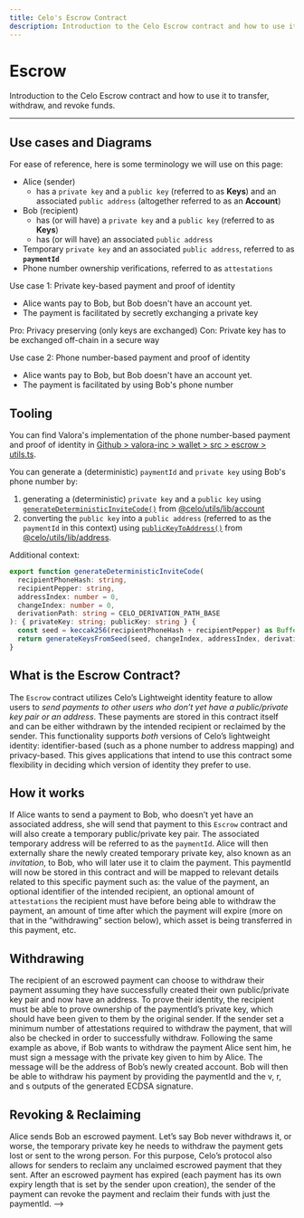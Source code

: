 ```yaml
---
title: Celo's Escrow Contract
description: Introduction to the Celo Escrow contract and how to use it to transfer, withdraw, and revoke funds.
---
```

# Escrow 

Introduction to the Celo Escrow contract and how to use it to transfer, withdraw, and revoke funds.

___

## Use cases and Diagrams

For ease of reference, here is some terminology we will use on this page:

- Alice (sender)
  - has a `private key` and a `public key` (referred to as **Keys**) and an associated `public address` (altogether referred to as an **Account**)
- Bob (recipient)
  - has (or will have) a `private key` and a `public key` (referred to as **Keys**)
  - has (or will have)  an associated `public address`
- Temporary `private key` and an associated `public address`, referred to as **`paymentId`**
- Phone number ownership verifications, referred to as `attestations`

Use case 1: Private key-based payment and proof of identity

- Alice wants pay to Bob, but Bob doesn't have an account yet.
- The payment is facilitated by secretly exchanging a private key

<!-- Diagram 1 -->

Pro: Privacy preserving (only keys are exchanged)
Con: Private key has to be exchanged off-chain in a secure way

Use case 2: Phone number-based payment and proof of identity

- Alice wants pay to Bob, but Bob doesn't have an account yet.
- The payment is facilitated by using Bob's phone number

<!-- Diagram 2 -->



## Tooling

You can find Valora's implementation of the phone number-based payment and proof of identity in [Github > valora-inc > wallet > src > escrow > utils.ts](https://github.com/valora-inc/wallet/blob/2ec5767ac55197c8e97d449c2ea6479c3520859d/src/escrow/utils.ts).

You can generate a (deterministic) `paymentId` and `private key` using Bob's phone number by:

1. generating a (deterministic) `private key` and a `public key` using [`generateDeterministicInviteCode()`](https://github.com/celo-org/celo-monorepo/blob/6b6ce69fde8f4868b54abd8dd267e5313c3ddedd/packages/sdk/utils/src/account.ts#L412) from [@celo/utils/lib/account](https://github.com/celo-org/celo-monorepo/blob/6b6ce69fde8f4868b54abd8dd267e5313c3ddedd/packages/sdk/utils/src/account.ts)
2. converting the `public key` into a `public address` (referred to as the `paymentId` in this context) using [`publicKeyToAddress()`](https://github.com/celo-org/celo-monorepo/blob/6b6ce69fde8f4868b54abd8dd267e5313c3ddedd/packages/sdk/utils/src/address.ts#L38) from [@celo/utils/lib/address](https://github.com/celo-org/celo-monorepo/blob/6b6ce69fde8f4868b54abd8dd267e5313c3ddedd/packages/sdk/utils/src/address.ts).

Additional context:

```ts
export function generateDeterministicInviteCode(
  recipientPhoneHash: string,
  recipientPepper: string,
  addressIndex: number = 0,
  changeIndex: number = 0,
  derivationPath: string = CELO_DERIVATION_PATH_BASE
): { privateKey: string; publicKey: string } {
  const seed = keccak256(recipientPhoneHash + recipientPepper) as Buffer
  return generateKeysFromSeed(seed, changeIndex, addressIndex, derivationPath)
}
```

## What is the Escrow Contract?

The `Escrow` contract utilizes Celo’s Lightweight identity feature to allow users to _send payments to other users who don’t yet have a public/private key pair or an address_. These payments are stored in this contract itself and can be either withdrawn by the intended recipient or reclaimed by the sender. This functionality supports _both_ versions of Celo’s lightweight identity: identifier-based \(such as a phone number to address mapping\) and privacy-based. This gives applications that intend to use this contract some flexibility in deciding which version of identity they prefer to use.

## How it works

If Alice wants to send a payment to Bob, who doesn’t yet have an associated address, she will send that payment to this `Escrow` contract and will also create a temporary public/private key pair. The associated temporary address will be referred to as the `paymentId`. Alice will then externally share the newly created temporary private key, also known as an _invitation_, to Bob, who will later use it to claim the payment. This paymentId will now be stored in this contract and will be mapped to relevant details related to this specific payment such as: the value of the payment, an optional identifier of the intended recipient, an optional amount of `attestations` the recipient must have before being able to withdraw the payment, an amount of time after which the payment will expire \(more on that in the “withdrawing” section below\), which asset is being transferred in this payment, etc.

## Withdrawing

The recipient of an escrowed payment can choose to withdraw their payment assuming they have successfully created their own public/private key pair and now have an address. To prove their identity, the recipient must be able to prove ownership of the paymentId’s private key, which should have been given to them by the original sender. If the sender set a minimum number of attestations required to withdraw the payment, that will also be checked in order to successfully withdraw. Following the same example as above, if Bob wants to withdraw the payment Alice sent him, he must sign a message with the private key given to him by Alice. The message will be the address of Bob’s newly created account. Bob will then be able to withdraw his payment by providing the paymentId and the v, r, and s outputs of the generated ECDSA signature.

## Revoking & Reclaiming

Alice sends Bob an escrowed payment. Let’s say Bob never withdraws it, or worse, the temporary private key he needs to withdraw the payment gets lost or sent to the wrong person. For this purpose, Celo’s protocol also allows for senders to reclaim any unclaimed escrowed payment that they sent. After an escrowed payment has expired \(each payment has its own expiry length that is set by the sender upon creation\), the sender of the payment can revoke the payment and reclaim their funds with just the paymentId. -->

